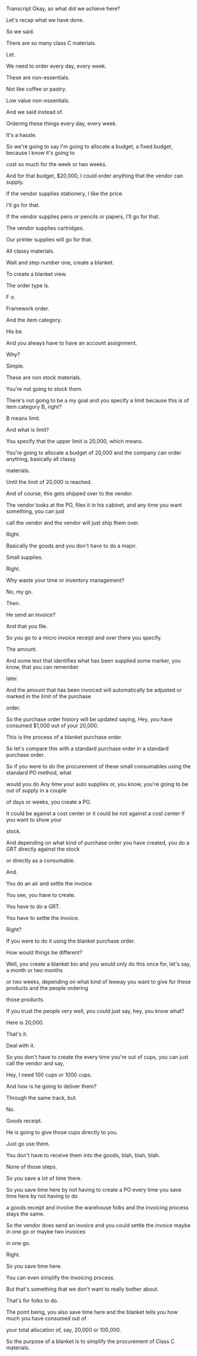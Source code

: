  
Transcript
Okay, so what did we achieve here?

Let's recap what we have done.

So we said.

There are so many class C materials.

Let.

We need to order every day, every week.

These are non-essentials.

Not like coffee or pastry.

Low value non-essentials.

And we said instead of.

Ordering these things every day, every week.

It's a hassle.

So we're going to say I'm going to allocate a budget, a fixed budget, because I know it's going to

cost so much for the week or two weeks.

And for that budget, $20,000, I could order anything that the vendor can supply.

If the vendor supplies stationery, I like the price.

I'll go for that.

If the vendor supplies pens or pencils or papers, I'll go for that.

The vendor supplies cartridges.

Our printer supplies will go for that.

All classy materials.

Wait and step number one, create a blanket.

To create a blanket view.

The order type is.

F o.

Framework order.

And the item category.

His be.

And you always have to have an account assignment.

Why?

Simple.

These are non stock materials.

You're not going to stock them.

There's not going to be a my goal and you specify a limit because this is of item category B, right?

B means limit.

And what is limit?

You specify that the upper limit is 20,000, which means.

You're going to allocate a budget of 20,000 and the company can order anything, basically all classy

materials.

Until the limit of 20,000 is reached.

And of course, this gets shipped over to the vendor.

The vendor looks at the PO, files it in his cabinet, and any time you want something, you can just

call the vendor and the vendor will just ship them over.

Right.

Basically the goods and you don't have to do a major.

Small supplies.

Right.

Why waste your time or inventory management?

No, my go.

Then.

He send an invoice?

And that you file.

So you go to a micro invoice receipt and over there you specify.

The amount.

And some text that identifies what has been supplied some marker, you know, that you can remember

later.

And the amount that has been invoiced will automatically be adjusted or marked in the limit of the purchase

order.

So the purchase order history will be updated saying, Hey, you have consumed $1,000 out of your 20,000.

This is the process of a blanket purchase order.

So let's compare this with a standard purchase order in a standard purchase order.

So if you were to do the procurement of these small consumables using the standard PO method, what

would you do Any time your auto supplies or, you know, you're going to be out of supply in a couple

of days or weeks, you create a PO.

It could be against a cost center or it could be not against a cost center if you want to show your

stock.

And depending on what kind of purchase order you have created, you do a GRT directly against the stock

or directly as a consumable.

And.

You do an air and settle the invoice.

You see, you have to create.

You have to do a GRT.

You have to settle the invoice.

Right?

If you were to do it using the blanket purchase order.

How would things be different?

Well, you create a blanket bio and you would only do this once for, let's say, a month or two months

or two weeks, depending on what kind of leeway you want to give for these products and the people ordering

those products.

If you trust the people very well, you could just say, hey, you know what?

Here is 20,000.

That's it.

Deal with it.

So you don't have to create the every time you're out of cups, you can just call the vendor and say,

Hey, I need 100 cups or 1000 cups.

And how is he going to deliver them?

Through the same track, but.

No.

Goods receipt.

He is going to give those cups directly to you.

Just go use them.

You don't have to receive them into the goods, blah, blah, blah.

None of those steps.

So you save a lot of time there.

So you save time here by not having to create a PO every time you save time here by not having to do

a goods receipt and involve the warehouse folks and the invoicing process stays the same.

So the vendor does send an invoice and you could settle the invoice maybe in one go or maybe two invoices

in one go.

Right.

So you save time here.

You can even simplify the invoicing process.

But that's something that we don't want to really bother about.

That's for folks to do.

The point being, you also save time here and the blanket tells you how much you have consumed out of

your total allocation of, say, 20,000 or 100,000.

So the purpose of a blanket is to simplify the procurement of Class C materials.


